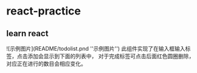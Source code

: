 # react-practice
learn react
---
![示例图片](README/todolist.pnd ''示例图片'')
此组件实现了在输入框输入标签，点击添加会显示到下面的列表中，
对于完成标签可点击后面红色圆圈删除，对应正在进行的数目会相应变化。
